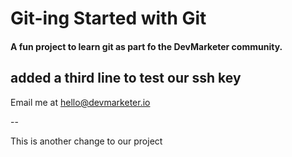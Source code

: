 # Git-ing Started with Git

#### A fun project to learn git as part fo the **DevMarketer** community.


added a third line to test our ssh key
---

Email me at [hello@devmarketer.io](Mailto:hello@devmarketer.io)

--

This is another change to our project

